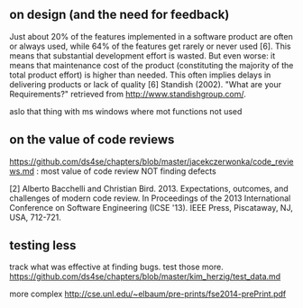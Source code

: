 ## on design (and the need for feedback)

Just about 20% of the features implemented in a software product are often or always used, while 64% of the features get rarely or never used [6]. This means that substantial development effort is wasted. But even worse: it means that maintenance cost of the product (constituting the majority of the total product effort) is higher than needed. This often implies delays in delivering products or lack of quality
[6] Standish (2002). "What are your Requirements?" retrieved from http://www.standishgroup.com/.

aslo that thing with ms windows where mot functions not used


## on the value of code reviews

https://github.com/ds4se/chapters/blob/master/jacekczerwonka/code_reviews.md : 
most value of code review NOT finding defects

[2] Alberto Bacchelli and Christian Bird. 2013. Expectations, outcomes, and challenges of modern code review. In Proceedings of the 2013 International Conference on Software Engineering (ICSE '13). IEEE Press, Piscataway, NJ, USA, 712-721.


## testing less

track what was effective at finding bugs. test those more.
https://github.com/ds4se/chapters/blob/master/kim_herzig/test_data.md

more complex
http://cse.unl.edu/~elbaum/pre-prints/fse2014-prePrint.pdf
